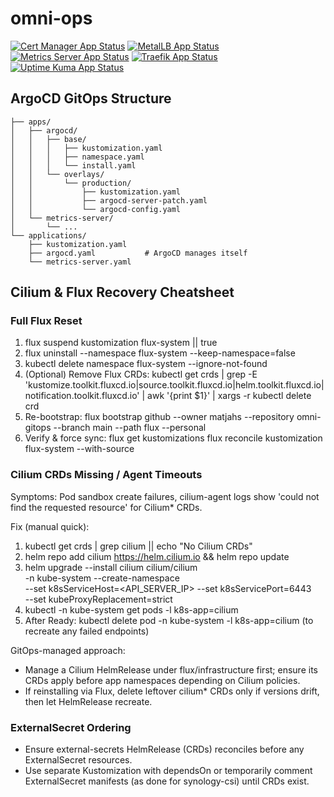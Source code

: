 # omni-ops

[![Cert Manager App Status](https://cd.apps.lab.mxe11.nl/api/badge?name=cert-manager&revision=true&showAppName=true)](https://cd.apps.lab.mxe11.nl/applications/cert-manager)
[![MetalLB App Status](https://cd.apps.lab.mxe11.nl/api/badge?name=metallb&revision=true&showAppName=true)](https://cd.apps.lab.mxe11.nl/applications/metallb)
[![Metrics Server App Status](https://cd.apps.lab.mxe11.nl/api/badge?name=metrics-server&revision=true&showAppName=true)](https://cd.apps.lab.mxe11.nl/applications/metrics-server)
[![Traefik App Status](https://cd.apps.lab.mxe11.nl/api/badge?name=traefik&revision=true&showAppName=true)](https://cd.apps.lab.mxe11.nl/applications/traefik)
[![Uptime Kuma App Status](https://cd.apps.lab.mxe11.nl/api/badge?name=uptime-kuma&revision=true&showAppName=true)](https://cd.apps.lab.mxe11.nl/applications/uptime-kuma)
## ArgoCD GitOps Structure

```
├── apps/
│   ├── argocd/
│   │   ├── base/
│   │   │   ├── kustomization.yaml
│   │   │   ├── namespace.yaml
│   │   │   └── install.yaml
│   │   └── overlays/
│   │       └── production/
│   │           ├── kustomization.yaml
│   │           ├── argocd-server-patch.yaml
│   │           └── argocd-config.yaml
│   └── metrics-server/
│       └── ...
└── applications/
    ├── kustomization.yaml
    ├── argocd.yaml           # ArgoCD manages itself
    └── metrics-server.yaml
```


## Cilium & Flux Recovery Cheatsheet

### Full Flux Reset
1. flux suspend kustomization flux-system || true
2. flux uninstall --namespace flux-system --keep-namespace=false
3. kubectl delete namespace flux-system --ignore-not-found
4. (Optional) Remove Flux CRDs:
   kubectl get crds | grep -E 'kustomize.toolkit.fluxcd.io|source.toolkit.fluxcd.io|helm.toolkit.fluxcd.io|notification.toolkit.fluxcd.io' | awk '{print $1}' | xargs -r kubectl delete crd
5. Re-bootstrap:
   flux bootstrap github --owner matjahs --repository omni-gitops --branch main --path flux --personal
6. Verify & force sync:
   flux get kustomizations
   flux reconcile kustomization flux-system --with-source

### Cilium CRDs Missing / Agent Timeouts
Symptoms: Pod sandbox create failures, cilium-agent logs show 'could not find the requested resource' for Cilium* CRDs.

Fix (manual quick):
1. kubectl get crds | grep cilium || echo "No Cilium CRDs"
2. helm repo add cilium https://helm.cilium.io && helm repo update
3. helm upgrade --install cilium cilium/cilium \
   -n kube-system --create-namespace \
   --set k8sServiceHost=<API_SERVER_IP> --set k8sServicePort=6443 \
   --set kubeProxyReplacement=strict
4. kubectl -n kube-system get pods -l k8s-app=cilium
5. After Ready: kubectl delete pod -n kube-system -l k8s-app=cilium (to recreate any failed endpoints)

GitOps-managed approach:
- Manage a Cilium HelmRelease under flux/infrastructure first; ensure its CRDs apply before app namespaces depending on Cilium policies.
- If reinstalling via Flux, delete leftover cilium* CRDs only if versions drift, then let HelmRelease recreate.

### ExternalSecret Ordering
- Ensure external-secrets HelmRelease (CRDs) reconciles before any ExternalSecret resources.
- Use separate Kustomization with dependsOn or temporarily comment ExternalSecret manifests (as done for synology-csi) until CRDs exist.
